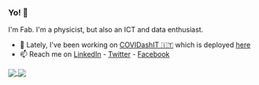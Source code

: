 ### Yo! 👋

I'm Fab. I'm a physicist, but also an ICT and data enthusiast.

- 🔭 Lately, I've been working on [COVIDashIT 🇮🇹](https://github.com/fabriziomiano/covidashit) which is deployed [here](https://www.covidash.it)
- 📫 Reach me on [LinkedIn](https://linkedin.com/in/fabriziomiano) - [Twitter](https://twitter.com/burbunzillo) - [Facebook](https://www.facebook.com/fabrizio.miano)

<a href="https://github.com/anuraghazra/github-readme-stats">
  <img align="center" src="https://github-readme-stats.vercel.app/api?username=fabriziomiano&show_icons=true&theme=chartreuse-dark" />
</a>
<a href="https://github.com/anuraghazra/github-readme-stats">
  <img align="center" src="https://github-readme-stats.vercel.app/api/top-langs/?username=fabriziomiano&show_icons=true&theme=chartreuse-dark" />
</a>
